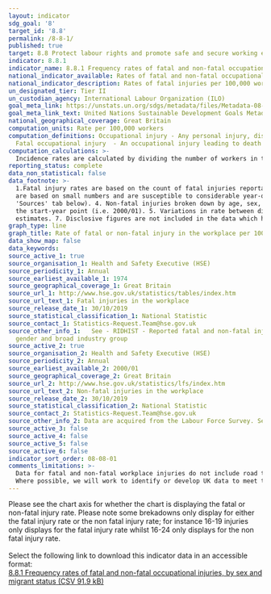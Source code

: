 ```yaml
---
layout: indicator
sdg_goal: '8'
target_id: '8.8'
permalink: /8-8-1/
published: true
target: 8.8 Protect labour rights and promote safe and secure working environments for all workers, including migrant workers, in particular women migrants, and those in precarious employment
indicator: 8.8.1
indicator_name: 8.8.1 Frequency rates of fatal and non-fatal occupational injuries, by sex and migrant status
national_indicator_available: Rates of fatal and non-fatal occupational injuries, by sex
national_indicator_description: Rates of fatal injuries per 100,000 workers (employees and self employees) and rates of self-reported workplace non-fatal injury (per 100,000 workers)
un_designated_tier: Tier II
un_custodian_agency: International Labour Organization (ILO)
goal_meta_link: https://unstats.un.org/sdgs/metadata/files/Metadata-08-08-01.pdf
goal_meta_link_text: United Nations Sustainable Development Goals Metadata (PDF 381 KB)
national_geographical_coverage: Great Britain
computation_units: Rate per 100,000 workers
computation_definitions: Occupational injury - Any personal injury, disease or death resulting from an occupational accident.
  Fatal occupational injury  - An occupational injury leading to death within one year of the day of the occupational accident. 
computation_calculations: >-
  Incidence rates are calculated by dividing the number of workers in the reference group with an injury (fatal or non-fatal) by the employment total.  This is then multiplied by a factor of 100,000 to give a rate per 100,000 workers, in line with international standards.
reporting_status: complete
data_non_statistical: false
data_footnote: >-
  1.Fatal injury rates are based on the count of fatal injuries reportable under the Reporting of Injuries, Diseases and Dangerous Occurrences Regulations (RIDDOR).  The rate for the most recent year is a provisional estimate. 2. The rate of fatal injury for some of the detailed groupings
  are based on small numbers and are susceptible to considerable year-on-year variation. 3. Non-fatal injury estimates are based on the Labour Force Survey and are subject to sampling uncertainty. Details, in the form of 95% confidence intervals, can be found in the source data (see
  'Sources' tab below). 4. Non-fatal injuries broken down by age, sex, country, English regions, industry sector and occupation are based on averaged rates over a non-overlapping 3 year period to enable a large enough sample size. For example, 2000/2001 to 2002/03 figures are displayed at
  the start-year point (i.e. 2000/01). 5. Variations in rate between different sub-groups of age, sex and geography may reflect differences in their employment profile. 6. Non-fatal injury rates are not provided for sub-groups where  sample numbers are too small to provide reliable
  estimates. 7. Disclosive figures are not included in the data which has resulted in some industries not showing figures for certain years.
graph_type: line
graph_title: Rate of fatal or non-fatal injury in the workplace per 100,000 workers, Great Britain.  
data_show_map: false
data_keywords:  
source_active_1: true
source_organisation_1: Health and Safety Executive (HSE)
source_periodicity_1: Annual
source_earliest_available_1: 1974
source_geographical_coverage_1: Great Britain
source_url_1: http://www.hse.gov.uk/statistics/tables/index.htm
source_url_text_1: Fatal injuries in the workplace
source_release_date_1: 30/10/2019
source_statistical_classification_1: National Statistic
source_contact_1: Statistics-Request.Team@hse.gov.uk
source_other_info_1:   See - RIDHIST - Reported fatal and non-fatal injuries in Great Britain from 1974; RIDREG - RIDDOR reported fatal and non-fatal injuries in Great Britain by country, region and unitary or local authority; RIDAGEGEN - RIDDOR reported fatal and non-fatal injuries in Great Britain by age,
  gender and broad industry group
source_active_2: true
source_organisation_2: Health and Safety Executive (HSE)
source_periodicity_2: Annual
source_earliest_available_2: 2000/01
source_geographical_coverage_2: Great Britain
source_url_2: http://www.hse.gov.uk/statistics/lfs/index.htm
source_url_text_2: Non-fatal injuries in the workplace
source_release_date_2: 30/10/2019
source_statistical_classification_2: National Statistic
source_contact_2: Statistics-Request.Team@hse.gov.uk
source_other_info_2: Data are acquired from the Labour Force Survey. See - LFSINJSUM; LFSINJREG; LFSINJAGE
source_active_3: false
source_active_4: false
source_active_5: false
source_active_6: false
indicator_sort_order: 08-08-01
comments_limitations: >-
  Data for fatal and non-fatal workplace injuries do not include road traffic accidents. Rates for non-fatal injuries are based on self-reported non-fatal injury in the workplace (using the Labour Force Survey).    This indicator is being used as an approximation of the UN SDG Indicator.
  Where possible, we will work to identify or develop UK data to meet the global indicator specification. This indicator has been identified in collaboration with topic experts.
---
```

Please see the chart axis for whether the chart is displaying the fatal or non-fatal injury rate. Please note some brekadowns only display for either the fatal injury rate or the non fatal injury rate; for instance 16-19 injuries only displays for the fatal injury rate whilst 16-24 only displays for the non fatal injury rate. <br><br>Select the following link to download this indicator data in an accessible format:<br>[8.8.1 Frequency rates of fatal and non-fatal occupational injuries, by sex and migrant status (CSV 91.9 kB)](https://sustainabledevelopment-uk.github.io/sdg-data/data/8-8-1.csv)